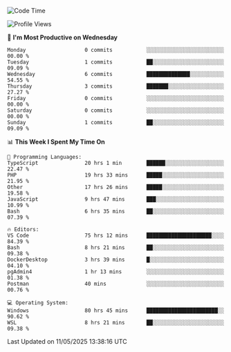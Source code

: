 <!--START_SECTION:waka-->
![Code Time](http://img.shields.io/badge/Code%20Time-4%2C947%20hrs%2039%20mins-blue)

![Profile Views](http://img.shields.io/badge/Profile%20Views-0-blue)

📅 **I'm Most Productive on Wednesday** 

```text
Monday                   0 commits           ░░░░░░░░░░░░░░░░░░░░░░░░░   00.00 % 
Tuesday                  1 commits           ██░░░░░░░░░░░░░░░░░░░░░░░   09.09 % 
Wednesday                6 commits           ██████████████░░░░░░░░░░░   54.55 % 
Thursday                 3 commits           ███████░░░░░░░░░░░░░░░░░░   27.27 % 
Friday                   0 commits           ░░░░░░░░░░░░░░░░░░░░░░░░░   00.00 % 
Saturday                 0 commits           ░░░░░░░░░░░░░░░░░░░░░░░░░   00.00 % 
Sunday                   1 commits           ██░░░░░░░░░░░░░░░░░░░░░░░   09.09 % 
```


📊 **This Week I Spent My Time On** 

```text
💬 Programming Languages: 
TypeScript               20 hrs 1 min        ██████░░░░░░░░░░░░░░░░░░░   22.47 % 
PHP                      19 hrs 33 mins      █████░░░░░░░░░░░░░░░░░░░░   21.95 % 
Other                    17 hrs 26 mins      █████░░░░░░░░░░░░░░░░░░░░   19.58 % 
JavaScript               9 hrs 47 mins       ███░░░░░░░░░░░░░░░░░░░░░░   10.99 % 
Bash                     6 hrs 35 mins       ██░░░░░░░░░░░░░░░░░░░░░░░   07.39 % 

🔥 Editors: 
VS Code                  75 hrs 12 mins      █████████████████████░░░░   84.39 % 
Bash                     8 hrs 21 mins       ██░░░░░░░░░░░░░░░░░░░░░░░   09.38 % 
DockerDesktop            3 hrs 39 mins       █░░░░░░░░░░░░░░░░░░░░░░░░   04.10 % 
pgAdmin4                 1 hr 13 mins        ░░░░░░░░░░░░░░░░░░░░░░░░░   01.38 % 
Postman                  40 mins             ░░░░░░░░░░░░░░░░░░░░░░░░░   00.76 % 

💻 Operating System: 
Windows                  80 hrs 45 mins      ███████████████████████░░   90.62 % 
WSL                      8 hrs 21 mins       ██░░░░░░░░░░░░░░░░░░░░░░░   09.38 % 
```


 Last Updated on 11/05/2025 13:38:16 UTC
<!--END_SECTION:waka-->
